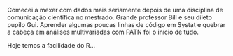 Comecei a mexer com dados mais seriamente depois de uma disciplina de comunicação científica no mestrado. 
Grande professor Bill e seu dileto pupilo Gui. Aprender algumas poucas linhas de código em Systat e 
quebrar a cabeça em análises multivariadas com PATN foi o início de tudo. 

Hoje temos a facilidade do R...

